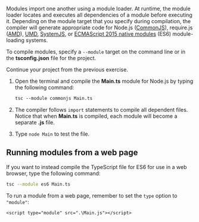 Modules import one another using a module loader. At runtime, the module loader locates and executes all dependencies of a module before executing it. Depending on the module target that you specify during compilation, the compiler will generate appropriate code for Node.js ([CommonJS](https://nodejs.org/api/modules.html)), require.js ([AMD](https://github.com/amdjs/amdjs-api/wiki/AMD)), [UMD](https://github.com/umdjs/umd), [SystemJS](https://github.com/systemjs/systemjs), or [ECMAScript 2015 native modules](https://www.ecma-international.org/ecma-262/6.0/) (ES6) module-loading systems. 

To compile modules, specify a `--module` target on the command line or in the **tsconfig.json** file for the project. 

Continue your project from the previous exercise.

1. Open the terminal and compile the **Main.ts** module for Node.js by typing the following command:

    ```bash
    tsc --module commonjs Main.ts
    ```

1. The compiler follows `import` statements to compile all dependent files. Notice that when **Main.ts** is compiled, each module will become a separate **.js** file.
1. Type `node Main` to test the file.

## Running modules from a web page

If you want to instead compile the TypeScript file for ES6 for use in a web browser, type the following command:

```bash
tsc --module es6 Main.ts
```

To run a module from a web page, remember to set the `type` option to `"module"`:

`<script type="module" src=".\Main.js"></script>`
